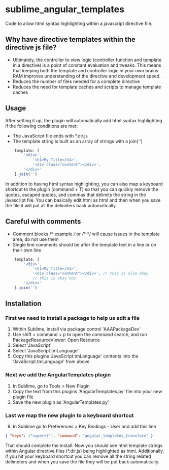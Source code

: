 # sublime_angular_templates
Code to allow html syntax highlighting within a javascript directive file.

## Why have directive templates within the directive js file?
* Ultimately, the controller to view logic (controller function and template in a directive) is a point of constant evaluation and tweaks. This means that keeping both the template and controller logic in your own brains RAM improves understanding of the directive and development speed.
* Reduces the number of files needed for a complete directive
* Reduces the need for template caches and scripts to manage template caches

## Usage

After setting it up, the plugin will automatically add html syntax highlighting if the following conditions are met:
* The JavaScript file ends with *.dir.js
* The template string is built as an array of strings with a join('')
```javascript
    template: [
        '<div>',
            '<h1>My Title</h1>',
            '<div class="content"></div>',
        '</div>'
    ].join('')
```

In addition to having html syntax highlighting, you can also map a keyboard shortcut to the plugin (command + T) so that you can quickly remove the quotes, escaped quotes, and commas that delimits the string in the javascript file. You can basically edit html as html and then when you save the file it will put all the delimiters back automatically.

## Careful with comments
* Comment blocks /* example */ or /** */ will cause issues in the template area, do not use them
* Single line comments should be after the template text in a line or on their own line
```javascript
    template: [
        '<div>',
            '<h1>My Title</h1>',
            '<div class="content"></div>', // this is also okay
            // this is okay too
        '</div>'
    ].join('')
```

## Installation
### First we need to install a package to help us edit a file
1. Within Sublime, install via package control 'AAAPackageDev'
2. Use shift + command + p to open the command search, and run PackageResourceViewer: Open Resource
3. Select 'JavaScript'
4. Select 'JavaScript.tmLanguage'
5. Copy this plugins 'JavaScript.tmLanguage' contents into the 'JavaScript.tmLanguage' from above

### Next we add the AngularTemplates plugin
1. In Sublime, go to Tools > New Plugin
2. Copy the text from this plugins 'AngularTemplates.py' file into your new plugin file
3. Save the new plugin as 'AngularTemplates.py'

### Last we map the new plugin to a keyboard shortcut
9. In Sublime go to Preferences > Key Bindings - User and add this line
```json
{ "keys": ["super+t"], "command": "angular_templates_transform" }
```

That should complete the install. Now you should see html template strings within Angular directive files (*.dir.js) being highlighted as html. Additionally, if you hit your keyboard shortcut you can remove all the string related delimeters and when you save the file they will be put back automatically.
